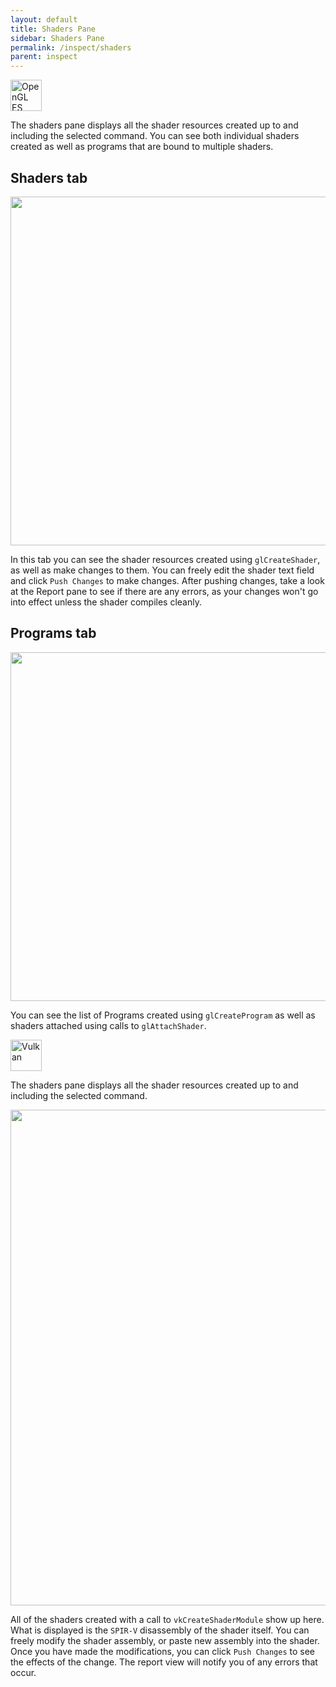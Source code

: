 ```yaml
---
layout: default
title: Shaders Pane
sidebar: Shaders Pane
permalink: /inspect/shaders
parent: inspect
---
```



<div class="tab" id="OpenGL ES" markdown="1">
<img class="display" src="../images/opengles.svg" alt="OpenGL ES" height="50"/>

The shaders pane displays all the shader resources created up to and including the selected command. You can see both individual shaders created as well as programs that are bound to multiple shaders.

## Shaders tab

<img src="../images/shaders-pane-shaders-tab.png" width="558px"/>

In this tab you can see the shader resources created using `glCreateShader`, as well as make changes to them. You can freely edit the shader text field and click `Push Changes` to make changes. After pushing changes, take a look at the Report pane to see if there are any errors, as your changes won't go into effect unless the shader compiles cleanly.

## Programs tab

<img src="../images/shaders-pane-programs-tab.png" width="558px"/>

You can see the list of Programs created using `glCreateProgram` as well as shaders attached using calls to `glAttachShader`.

</div>

<div class="tab" id="Vulkan" markdown="1">
<img class="display" src="../images/vulkan.svg" alt="Vulkan" height="50">

The shaders pane displays all the shader resources created up to and including the selected command.

<img src="../images/vulkan_shaders_pane.png"  width="793px"/>

All of the shaders created with a call to `vkCreateShaderModule` show up here. What is displayed is the `SPIR-V` disassembly of the shader itself. You can freely modify the shader assembly, or paste new assembly into the shader. Once you have made the modifications, you can click `Push Changes` to see the effects of the change. The report view will notify
you of any errors that occur.
</div>
